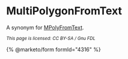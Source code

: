 # MultiPolygonFromText

A synonym for [MPolyFromText](mpolyfromtext.md).

<sub>_This page is licensed: CC BY-SA / Gnu FDL_</sub>

{% @marketo/form formId="4316" %}
